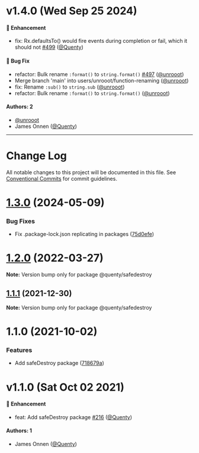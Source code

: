 # v1.4.0 (Wed Sep 25 2024)

#### 🚀 Enhancement

- fix: Rx.defaultsTo() would fire events during completion or fail, which it should not [#499](https://github.com/Quenty/NevermoreEngine/pull/499) ([@Quenty](https://github.com/Quenty))

#### 🐛 Bug Fix

- refactor: Bulk rename `:format()` to `string.format()` [#497](https://github.com/Quenty/NevermoreEngine/pull/497) ([@unrooot](https://github.com/unrooot))
- Merge branch 'main' into users/unrooot/function-renaming ([@unrooot](https://github.com/unrooot))
- fix: Rename `:sub()` to `string.sub` ([@unrooot](https://github.com/unrooot))
- refactor: Bulk rename `:format()` to `string.format()` ([@unrooot](https://github.com/unrooot))

#### Authors: 2

- [@unrooot](https://github.com/unrooot)
- James Onnen ([@Quenty](https://github.com/Quenty))

---

# Change Log

All notable changes to this project will be documented in this file.
See [Conventional Commits](https://conventionalcommits.org) for commit guidelines.

# [1.3.0](https://github.com/Quenty/NevermoreEngine/compare/@quenty/safedestroy@1.2.0...@quenty/safedestroy@1.3.0) (2024-05-09)


### Bug Fixes

* Fix .package-lock.json replicating in packages ([75d0efe](https://github.com/Quenty/NevermoreEngine/commit/75d0efeef239f221d93352af71a5b3e930ec23c5))





# [1.2.0](https://github.com/Quenty/NevermoreEngine/compare/@quenty/safedestroy@1.1.1...@quenty/safedestroy@1.2.0) (2022-03-27)

**Note:** Version bump only for package @quenty/safedestroy





## [1.1.1](https://github.com/Quenty/NevermoreEngine/compare/@quenty/safedestroy@1.1.0...@quenty/safedestroy@1.1.1) (2021-12-30)

**Note:** Version bump only for package @quenty/safedestroy





# 1.1.0 (2021-10-02)


### Features

* Add safeDestroy package ([718679a](https://github.com/Quenty/NevermoreEngine/commit/718679ad355cf7b9652ceff9ebc430666f01ec75))





# v1.1.0 (Sat Oct 02 2021)

#### 🚀 Enhancement

- feat: Add safeDestroy package [#216](https://github.com/Quenty/NevermoreEngine/pull/216) ([@Quenty](https://github.com/Quenty))

#### Authors: 1

- James Onnen ([@Quenty](https://github.com/Quenty))
